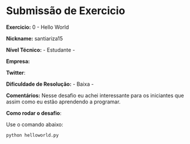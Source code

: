 # Submissão de Exercicio

**Exercicio:** 0 - Hello World

**Nickname:** santiariza15   

**Nível Técnico:** - Estudante -

**Empresa:** 

**Twitter**: 

**Dificuldade de Resolução:** - Baixa -

**Comentários:** Nesse desafio eu achei interessante para os iniciantes que assim como eu estão aprendendo a programar.

**Como rodar o desafio**: 

Use o comando abaixo: 
```bash
python helloworld.py
```
